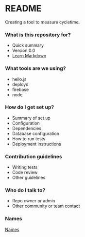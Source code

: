 # README #

Creating a tool to measure cycletime.

### What is this repository for? ###

* Quick summary
* Version 0.0
* [Learn Markdown](https://bitbucket.org/tutorials/markdowndemo)

### What tools are we using? ###

* hello.js
* deployd
* firebase
* node

### How do I get set up? ###

* Summary of set up
* Configuration
* Dependencies
* Database configuration
* How to run tests
* Deployment instructions

### Contribution guidelines ###

* Writing tests
* Code review
* Other guidelines

### Who do I talk to? ###

* Repo owner or admin
* Other community or team contact

### Names ###

[Names](https://bitbucket.org/jkillas/jkilla/src/master/names.md)
